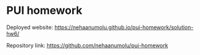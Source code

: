 # PUI homework

Deployed website: https://nehaanumolu.github.io/pui-homework/solution-hw6/

Repository link: https://github.com/nehaanumolu/pui-homework
